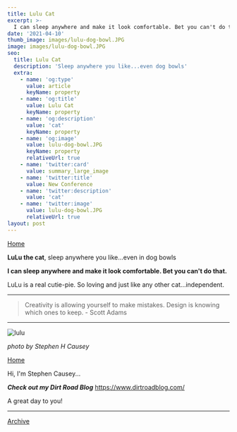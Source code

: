 ```yaml
---
title: Lulu Cat
excerpt: >-
  I can sleep anywhere and make it look comfortable. Bet you can't do that.
date: '2021-04-10'
thumb_image: images/lulu-dog-bowl.JPG
image: images/lulu-dog-bowl.JPG
seo:
  title: Lulu Cat
  description: 'Sleep anywhere you like...even dog bowls'
  extra:
    - name: 'og:type'
      value: article
      keyName: property
    - name: 'og:title'
      value: Lulu Cat
      keyName: property
    - name: 'og:description'
      value: 'cat'
      keyName: property
    - name: 'og:image'
      value: lulu-dog-bowl.JPG
      keyName: property
      relativeUrl: true
    - name: 'twitter:card'
      value: summary_large_image
    - name: 'twitter:title'
      value: New Conference
    - name: 'twitter:description'
      value: 'cat'
    - name: 'twitter:image'
      value: lulu-dog-bowl.JPG
      relativeUrl: true
layout: post
---
```


[Home](/)

**LuLu the cat**, sleep anywhere you like...even in dog bowls

**I can sleep anywhere and make it look comfortable. Bet you can't do that.**

LuLu is a real cutie-pie. So loving and just like any other cat...independent.

---

>Creativity is allowing yourself to make mistakes. Design is knowing which ones to keep. - Scott Adams

---

![lulu](/images/lulu-dog-bowl.JPG)

<sm>*photo by Stephen H Causey*</sm>

[Home](/)

Hi, I'm Stephen Causey...

***Check out my Dirt Road Blog***
https://www.dirtroadblog.com/

A great day to you!

***
[Archive](/docs/archive/)
